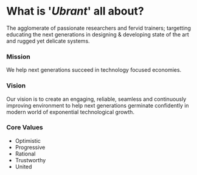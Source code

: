# What is '*Ubrant*' all about?
The agglomerate of passionate researchers and fervid trainers; targetting educating the next generations in designing & developing state of the art and rugged yet delicate systems.




### Mission
We help next generations succeed in technology focused economies.




### Vision
Our vision is to create an engaging, reliable, seamless and continuously improving environment to help next generations germinate confidently in modern world of exponential technological growth.




### Core Values
  - Optimistic
  - Progressive
  - Rational
  - Trustworthy
  - United

